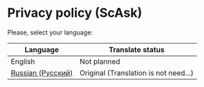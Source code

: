# Privacy policy (ScAsk)

Please, select your language:

|Language|Translate status|
|--------|----------------|
|English |Not planned     |
|[Russian (Русский)](./ru.html)|Original (Translation is not need...)|
